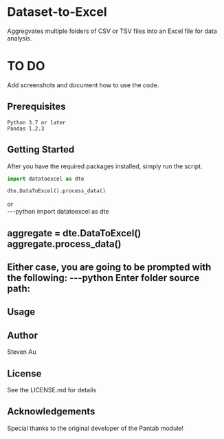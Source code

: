 # Dataset-to-Excel
Aggregvates multiple folders of CSV or TSV files into an Excel file for data analysis.

# TO DO
Add screenshots and document how to use the code.  

## Prerequisites
```
Python 3.7 or later
Pandas 1.2.3
```

## Getting Started

After you have the required packages installed, simply run the script.

```python
import datatoexcel as dte

dte.DataToExcel().process_data()
```  
or  
---python
import datatoexcel as dte

aggregate = dte.DataToExcel()
aggregate.process_data()
---
   
Either case, you are going to be prompted with the following:
---python
Enter folder source path: 
---

## Usage



## Author
Steven Au

## License
See the LICENSE.md for details

## Acknowledgements
Special thanks to the original developer of the Pantab module!
